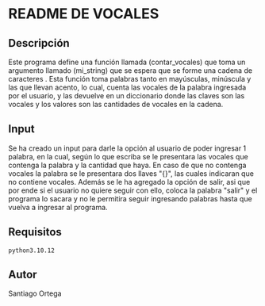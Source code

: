 # README DE VOCALES
## Descripción
Este programa define una función llamada (contar_vocales) que toma un argumento llamado (mi_string) que se espera que se forme una cadena de caracteres . Esta función toma palabras tanto en mayúsculas, minúscula y las que llevan acento, lo cual, cuenta las vocales de la palabra ingresada por el usuario, y las devuelve en un diccionario donde las claves son las vocales y los valores son las cantidades de vocales en la cadena.
## Input
Se ha creado un input para darle la opción al usuario de poder ingresar 1 palabra, en la cual, según lo que escriba se le presentara las vocales que contenga la palabra y la cantidad que haya. En caso de que no contenga vocales la palabra se le presentara dos llaves "{}", las cuales indicaran que no contiene vocales. Además se le ha agregado la opción de salir, asi que por ende si el usuario no quiere seguir con ello, coloca la palabra "salir" y el programa lo sacara y no le permitira seguir ingresando palabras hasta que vuelva a ingresar al programa. 
## Requisitos
	python3.10.12
## Autor
Santiago Ortega
